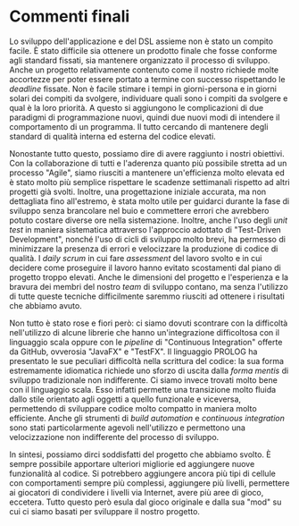 # Commenti finali

Lo sviluppo dell'applicazione e del DSL assieme non è stato un compito facile. È stato difficile sia ottenere un prodotto finale che fosse conforme agli standard fissati, sia mantenere organizzato il processo di sviluppo. Anche un progetto relativamente contenuto come il nostro richiede molte accortezze per poter essere portato a termine con successo rispettando le *deadline* fissate. Non è facile stimare i tempi in giorni-persona e in giorni solari dei compiti da svolgere, individuare quali sono i compiti da svolgere e qual è la loro priorità. A questo si aggiungono le complicazioni di due paradigmi di programmazione nuovi, quindi due nuovi modi di intendere il comportamento di un programma. Il tutto cercando di mantenere degli standard di qualità interna ed esterna del codice elevati.

Nonostante tutto questo, possiamo dire di avere raggiunto i nostri obiettivi. Con la collaborazione di tutti e l'aderenza quanto più possibile stretta ad un processo "Agile", siamo riusciti a mantenere un'efficienza molto elevata ed è stato molto più semplice rispettare le scadenze settimanali rispetto ad altri progetti già svolti. Inoltre, una progettazione iniziale accurata, ma non dettagliata fino all'estremo, è stata molto utile per guidarci durante la fase di sviluppo senza brancolare nel buio e commettere errori che avrebbero potuto costare diverse ore nella sistemazione. Inoltre, anche l'uso degli *unit test* in maniera sistematica attraverso l'approccio adottato di "Test-Driven Development", nonché l'uso di cicli di sviluppo molto brevi, ha permesso di minimizzare la presenza di errori e velocizzare la produzione di codice di qualità. I *daily scrum* in cui fare *assessment* del lavoro svolto e in cui decidere come proseguire il lavoro hanno evitato scostamenti dal piano di progetto troppo elevati. Anche le dimensioni del progetto e l'esperienza e la bravura dei membri del nostro *team* di sviluppo contano, ma senza l'utilizzo di tutte queste tecniche difficilmente saremmo riusciti ad ottenere i risultati che abbiamo avuto.

Non tutto è stato rose e fiori però: ci siamo dovuti scontrare con la difficoltà nell'utilizzo di alcune librerie che hanno un'integrazione difficoltosa con il linguaggio scala oppure con le *pipeline* di "Continuous Integration" offerte da GitHub, ovverosia "JavaFX" e "TestFX". Il linguaggio PROLOG ha presentato le sue peculiari difficoltà nella scrittura del codice: la sua forma estremamente idiomatica richiede uno sforzo di uscita dalla *forma mentis* di sviluppo tradizionale non indifferente. Ci siamo invece trovati molto bene con il linguaggio scala. Esso infatti permette una transizione molto fluida dallo stile orientato agli oggetti a quello funzionale e viceversa, permettendo di sviluppare codice molto compatto in maniera molto efficiente. Anche gli strumenti di *build automation* e *continuous integration* sono stati particolarmente agevoli nell'utilizzo e permettono una velocizzazione non indifferente del processo di sviluppo.

In sintesi, possiamo dirci soddisfatti del progetto che abbiamo svolto. È sempre possibile apportare ulteriori migliorie ed aggiungere nuove funzionalità al codice. Si potrebbero aggiungere ancora più tipi di cellule con comportamenti sempre più complessi, aggiungere più livelli, permettere ai giocatori di condividere i livelli via Internet, avere più aree di gioco, eccetera. Tutto questo però esula dal gioco originale e dalla sua "mod" su cui ci siamo basati per sviluppare il nostro progetto.
